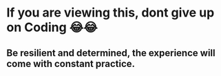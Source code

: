 # If you are viewing this, dont give up on Coding 😂😂

## Be resilient and determined, the experience will come with constant practice.